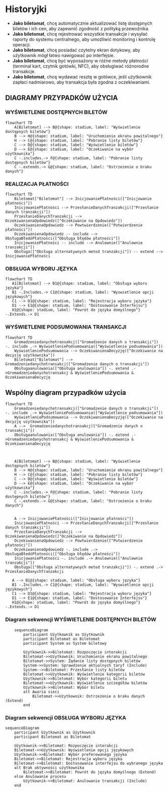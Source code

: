 # Historyjki

- **Jako biletomat**, chcę automatycznie aktualizować listę dostępnych biletów i ich cen, aby zapewnić zgodność z polityką przewoźnika.
- **Jako biletomat**, chcę rejestrować wszystkie transakcje i wysyłać raporty do systemu centralnego, aby umożliwić monitoring i kontrolę operacji.
- **Jako biletomat**, chcę posiadać czytelny ekran dotykowy, aby użytkownik mógł
łatwo nawigować po interfejsie.
- **Jako biletomat**, chcę być wyposażony w różne metody płatności (terminal kart,
czytnik gotówki, NFC), aby obsługiwać różnorodne transakcje.
- **Jako biletomat**, chcę wydawać resztę w gotówce, jeśli użytkownik zapłaci
nadmiarowo, aby transakcja była zgodna z oczekiwaniami.


## DIAGRAMY PRZYPADKÓW UŻYCIA
### WYŚWIETLENIE DOSTĘPNYCH BILETÓW
```mermaid
flowchart TD
    A[Biletomat] --> B@{shape: stadium, label: "Wyświetlenie dostępnych biletów"}
    B --> H@{shape: stadium, label: "Uruchomienie ekranu powitalnego"}
    H --> C@{shape: stadium, label: "Pobranie listy biletów"}
    C --> D@{shape: stadium, label: "Wyświetlenie biletów"}
    D --> E@{shape: stadium, label: "Oczekiwanie na wybór użytkownika"}
    C -.includes.-> F@{shape: stadium, label: "Pobranie listy dostępnych biletów"}
    C -.extends.-> G@{shape: stadium, label: "Ostrzeżenie o braku danych"}
```

### REALIZACJA PŁATNOŚCI
```mermaid
flowchart TD
    Biletomat["Biletomat"] --> InicjowaniePłatności(["Inicjowanie płatności"])
    InicjowaniePłatności --> PrzesłanieDanychTranzakcji(["Przesłanie danych tranzakcji"])
    PrzesłanieDanychTranzakcji --> OczekiwanienaOpdowiedz(["Oczekiwanie na Opdowiedz"])
    OczekiwanienaOpdowiedz --> Powtwierdzenie(["Potwierdzenie płatności"])
    OczekiwanienaOpdowiedz -- include --> ObsługaBłedóPłatności(["Obsługa błędów płatności"])
    InicjowaniePłatności -- include --> Anulownie(["Anulownie tranzakcji"])
    Obsługa(["Obsługa alternatywnych metod tranzakcji"]) -- extend --> InicjowaniePłatności
```

### OBSŁUGA WYBORU JĘZYKA
```mermaid
flowchart TD
   A1[Biletomat] --> B1@{shape: stadium, label: "Obsługa wyboru języka"}
   B1 -.Includes.-> C1@{shape: stadium, label: "Wyswietlenie opcji językowych"}
   C1 --> D1@{shape: stadium, label: "Rejestracja wyboru języka"}
   D1 --> E1@{shape: stadium, label: "Dostosowanie Interfejsu"}
   H1@{shape: stadium, label: "Powrót do języka domyślnego"} -.Extends.-> D1 
```

### WYŚWIETLENIE PODSUMOWANIA TRANSAKCJI
```mermaid
flowchart TD
    Gromadzeniedanychotransakcj(["Gromadzenie danych o transakcji"]) -. include .-> WyświetleniePodsumowania(["Wyświetlenie podsumowania"])
    WyświetleniePodsumowania --> OczekiwanienaDecyzję(["Oczekiwanie na decyzję użytkownika"])
    Biletomat["Biletomat"] -->  Gromadzeniedanychotransakcj(["Gromadzenie danych o transakcji"])
    Obsługaanulowania(["Obsługa anulowania"]) -. extend .->Gromadzeniedanychotransakcj & WyświetleniePodsumowania & OczekiwanienaDecyzję
```
## Wspólny diagram przypadków użycia
```mermaid
flowchart TD
    Gromadzeniedanychotransakcj(["Gromadzenie danych o transakcji"]) -. include .-> WyświetleniePodsumowania(["Wyświetlenie podsumowania"])
    WyświetleniePodsumowania --> OczekiwanienaDecyzję(["Oczekiwanie na decyzję użytkownika"])
    A -->  Gromadzeniedanychotransakcj(["Gromadzenie danych o transakcji"])
    Obsługaanulowania(["Obsługa anulowania"]) -. extend .->Gromadzeniedanychotransakcj & WyświetleniePodsumowania & OczekiwanienaDecyzję



    A[Biletomat] --> B@{shape: stadium, label: "Wyświetlenie dostępnych biletów"}
    B --> H@{shape: stadium, label: "Uruchomienie ekranu powitalnego"}
    H --> C@{shape: stadium, label: "Pobranie listy biletów"}
    C --> D@{shape: stadium, label: "Wyświetlenie biletów"}
    D --> E@{shape: stadium, label: "Oczekiwanie na wybór użytkownika"}
    C -.includes.-> F@{shape: stadium, label: "Pobranie listy dostępnych biletów"}
    C -.extends.-> G@{shape: stadium, label: "Ostrzeżenie o braku danych"}


    A --> InicjowaniePłatności(["Inicjowanie płatności"])
    InicjowaniePłatności --> PrzesłanieDanychTranzakcji(["Przesłanie danych tranzakcji"])
    PrzesłanieDanychTranzakcji --> OczekiwanienaOpdowiedz(["Oczekiwanie na Opdowiedz"])
    OczekiwanienaOpdowiedz --> Powtwierdzenie(["Potwierdzenie płatności"])
    OczekiwanienaOpdowiedz -. include .-> ObsługaBłedóPłatności(["Obsługa błędów płatności"])
    InicjowaniePłatności -. include .-> Anulownie(["Anulownie tranzakcji"])
    Obsługa(["Obsługa alternatywnych metod tranzakcji"]) -. extend .-> PrzesłanieDanychTranzakcji

   A --> B1@{shape: stadium, label: "Obsługa wyboru języka"}
   B1 -.Includes.-> C1@{shape: stadium, label: "Wyswietlenie opcji językowych"}
   C1 --> D1@{shape: stadium, label: "Rejestracja wyboru języka"}
   D1 --> E1@{shape: stadium, label: "Dostosowanie Interfejsu"}
   H1@{shape: stadium, label: "Powrót do języka domyślnego"} -.Extends.-> D1  

```

### Diagram sekwencji WYŚWIETLENIE DOSTĘPNYCH BILETÓW
```mermaid
    sequenceDiagram
        participant Użytkownik as Użytkownik
        participant Biletomat as Biletomat
        participant System as System biletowy

        Użytkownik->>Biletomat: Rozpoczęcie interakcji
        Biletomat->>Użytkownik: Uruchomienie ekranu powitalnego
        Biletomat->>System: Żądanie listy dostępnych biletów
        System->>System: Sprawdzenie aktualnych taryf (Include)
        System-->>Biletomat: Przesłanie listy biletów
        Biletomat->>Użytkownik: Wyświetlenie kategorii biletów
        Użytkownik->>Biletomat: Wybór kategorii biletu
        Biletomat->>Użytkownik: Wyświetlenie szczegółów biletów
        Użytkownik->>Biletomat: Wybór biletu
        alt Awaria sieci
            Biletomat->>Użytkownik: Ostrzeżenie o braku danych (Extend)
        end

```
### Diagram sekwencji OBSŁUGA WYBORU JĘZYKA
```mermaid
sequenceDiagram
    participant Użytkownik as Użytkownik
    participant Biletomat as Biletomat

    Użytkownik->>Biletomat: Rozpoczęcie interakcji
    Biletomat->>Użytkownik: Wyświetlenie opcji językowych 
    Użytkownik->>Biletomat: Wybór preferowanego języka
    Biletomat->>Biletomat: Rejestracja wyboru języka
    Biletomat->>Biletomat: Dostosowanie interfejsu do wybranego języka
    alt Brak aktywności użytkownika
        Biletomat->>Biletomat: Powrót do języka domyślnego (Extend)
    else Anulowanie procesu
        Użytkownik->>Biletomat: Anulowanie transakcji (Include)
    end

```
